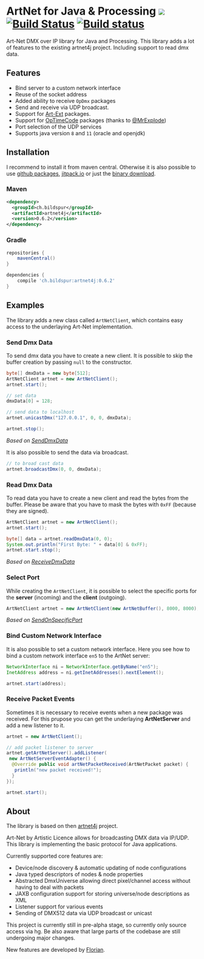 # ArtNet for Java & Processing [![](https://github.com/cansik/artnet4j/workflows/Java%20CI/badge.svg)](https://github.com/cansik/artnet4j/actions?workflow=Java+CI) [![Build Status](https://travis-ci.org/cansik/artnet4j.svg?branch=master)](https://travis-ci.org/cansik/artnet4j) [![Build status](https://ci.appveyor.com/api/projects/status/811y7bud6srbdbny?svg=true)](https://ci.appveyor.com/project/cansik/artnet4j)

Art-Net DMX over IP library for Java and Processing. This library adds a lot of features to the existing artnet4j project. Including support to read dmx data.

## Features

* Bind server to a custom network interface
* Reuse of the socket address
* Added ability to receive `OpDmx` packages
* Send and receive via UDP broadcast.
* Support for [Art-Ext](https://github.com/mattbeghin/Art-Ext-Poll) packages.
* Support for [OpTimeCode](https://art-net.org.uk/structure/time-keeping-triggering/arttimecode/) packages (thanks to [@MrExplode](https://github.com/MrExplode))
* Port selection of the UDP services
* Supports java version `8` and `11` (oracle and openjdk)

## Installation

I recommend to install it from maven central. Otherwise it is also possible to use [github packages](packages), [jitpack.io](https://jitpack.io/#cansik/artnet4j) or just the [binary download](releases).

### Maven

```xml
<dependency>
  <groupId>ch.bildspur</groupId>
  <artifactId>artnet4j</artifactId>
  <version>0.6.2</version>
</dependency>
```

### Gradle

```groovy
repositories {
    mavenCentral()
}

dependencies {
    compile 'ch.bildspur:artnet4j:0.6.2'
}
```

## Examples
The library adds a new class called `ArtNetClient`, which contains easy access to the underlaying Art-Net implementation.

### Send Dmx Data
To send dmx data you have to create a new client. It is possible to skip the buffer creation by passing `null` to the constructor.

```java
byte[] dmxData = new byte[512];
ArtNetClient artnet = new ArtNetClient();
artnet.start();

// set data
dmxData[0] = 128;

// send data to localhost
artnet.unicastDmx("127.0.0.1", 0, 0, dmxData);

artnet.stop();
```
*Based on [SendDmxData](examples/SendDmxData/SendDmxData.pde)*

It is also possible to send the data via broadcast.

```java
// to broad cast data
artnet.broadcastDmx(0, 0, dmxData);
```

### Read Dmx Data
To read data you have to create a new client and read the bytes from the buffer. Please be aware that you have to mask the bytes with `0xFF` (because they are signed).

```java
ArtNetClient artnet = new ArtNetClient();
artnet.start();

byte[] data = artnet.readDmxData(0, 0);
System.out.println("First Byte: " + data[0] & 0xFF);
artnet.start.stop();
```

*Based on [ReceiveDmxData](examples/ReceiveDmxData/ReceiveDmxData.pde)*

### Select Port
While creating the `ArtNetClient`, it is possible to select the specific ports for the **server** (incoming) and the **client** (outgoing).

```java
ArtNetClient artnet = new ArtNetClient(new ArtNetBuffer(), 8000, 8000);
```

*Based on [SendOnSpecificPort](examples/SendOnSpecificPort/SendOnSpecificPort.pde)*

### Bind Custom Network Interface
It is also possible to set a custom network interface. Here you see how to bind a custom network interface `en5` to the ArtNet server:

```java
NetworkInterface ni = NetworkInterface.getByName("en5");
InetAddress address = ni.getInetAddresses().nextElement();

artnet.start(address);
```

### Receive Packet Events
Sometimes it is necessary to receive events when a new package was received. For this prupose you can get the underlaying **ArtNetServer** and add a new listener to it.

```java
artnet = new ArtNetClient();

// add packet listener to server
artnet.getArtNetServer().addListener(
 new ArtNetServerEventAdapter() {
  @Override public void artNetPacketReceived(ArtNetPacket packet) {
   println("new packet received!");
  }
});

artnet.start();
```

## About
The library is based on then [artnet4j](https://code.google.com/archive/p/artnet4j/) project.

Art-Net by Artistic Licence allows for broadcasting DMX data via IP/UDP. This library is implementing the basic protocol for Java applications.

Currently supported core features are:

* Device/node discovery & automatic updating of node configurations
* Java typed descriptors of nodes & node properties
* Abstracted DmxUniverse allowing direct pixel/channel access without having to deal with packets
* JAXB configuration support for storing universe/node descriptions as XML
* Listener support for various events
* Sending of DMX512 data via UDP broadcast or unicast

This project is currently still in pre-alpha stage, so currently only source access via hg. Be also aware that large parts of the codebase are still undergoing major changes.

New features are developed by [Florian](https://github.com/cansik).
